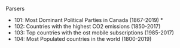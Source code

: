 Parsers

- 101: Most Dominant Political Parties in Canada (1867-2019) * 
- 102: Countries with the highest CO2 emissions (1850-2017)
- 103: Top countries with the ost mobile subscriptions (1985-2017)
- 104: Most Populated countries in the world (1800-2019)
